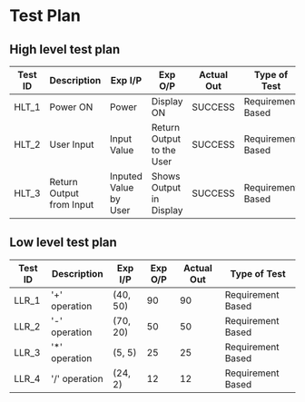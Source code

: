 # Test Plan
## High level test plan
|Test ID | Description | Exp I/P | Exp O/P | Actual Out | Type of Test
|--------|-------------|---------|---------|------------|-------------
| HLT_1 | Power ON | Power | Display ON | SUCCESS | Requirement Based 
| HLT_2 | User Input | Input Value | Return Output to the User | SUCCESS | Requirement Based            
| HLT_3 | Return Output from Input | Inputed Value by User | Shows Output in Display | SUCCESS | Requirement Based

## Low level test plan
|Test ID | Description | Exp I/P | Exp O/P | Actual Out | Type of Test
|--------|-------------|---------|---------|------------|-------------
| LLR_1 | '+' operation | (40, 50) | 90 | 90 | Requirement Based        
| LLR_2 | '-' operation | (70, 20) | 50 | 50 | Requirement Based        
| LLR_3 | '*' operation | (5, 5) | 25 | 25 | Requirement Based         
| LLR_4 | '/' operation | (24, 2) | 12 | 12 | Requirement Based
